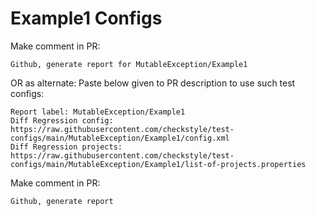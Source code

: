 # Example1 Configs
Make comment in PR:
```
Github, generate report for MutableException/Example1
```
OR as alternate:
Paste below given to PR description to use such test configs:
```
Report label: MutableException/Example1
Diff Regression config: https://raw.githubusercontent.com/checkstyle/test-configs/main/MutableException/Example1/config.xml
Diff Regression projects: https://raw.githubusercontent.com/checkstyle/test-configs/main/MutableException/Example1/list-of-projects.properties
```
Make comment in PR:
```
Github, generate report
```
